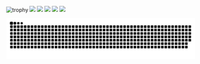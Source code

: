 ![trophy](https://github-profile-trophy.vercel.app/?username=tomyshogo&column=8&theme=gruvbox&no-frame=true)
![](http://github-profile-summary-cards.vercel.app/api/cards/profile-details?username=tomyshogo&theme=dracula)
![](http://github-profile-summary-cards.vercel.app/api/cards/stats?username=tomyshogo&show_icons=true&theme=dracula)
![](https://github-readme-stats.vercel.app/api/top-langs/?username=tomyshogo&langs_count=5&hide=shell,powershell,html,css,cmake&theme=dracula)
![](http://github-profile-summary-cards.vercel.app/api/cards/repos-per-language?username=tomyshogo&theme=dracula)
![](http://github-profile-summary-cards.vercel.app/api/cards/most-commit-language?username=tomyshogo&theme=dracula)

![](https://raw.githubusercontent.com/tomyshogo/tomyshogo/output/github-contribution-grid-snake.svg)

